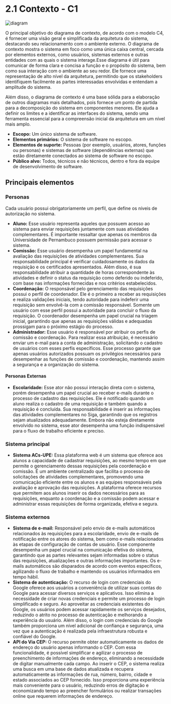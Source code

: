 # 2.1 Contexto - C1

![diagram](https://www.plantuml.com/plantuml/svg/0/ZLRBRjn64BmJu3zqf6jMi0COZcKWy68Zv9B00fJ7qUWbcxk3a3FqF6JfSuGS37z0BhdonrB3rmxfjM49q79dgdkgkgk7UkCyMn-QcdvMVB3SC1NFQKE5qLuUlCcpx_nH6Y7NSY4rx_FC_Qrqou0I5zxOE_zO2_47SQQHFCkpVfN-SA5xiihGPQsqN9NiZbA-ZZclztMG2RQjWmRci_MTQPHptJ_dzumjHNE9vyztjsMZj7BUVc7_nXMcPgjABeKkgsVbZw-UfRpoJ1ilv4rBffhu_MBvCSy8Fs-9-oNHzug9oShxe9pgFaQkXMd8k05OYFMgKWLeE4A13e5joHGQX827DbTJmZ2LgZMWn4ZIiZwoxRDlQ80bfxHGqGZmfI4dWLf6XMka4rrI93-BiEfmz576ecIfc2BPi5B8NjQQ1YIE6dL3US4eyP4fkW1mlkVDWAeL3q4GMamTl48HkqyDbVXglX_ppMSX-6mKoG046nxgU4xWtdWVQrwbXZdfs_R9rueIBTsdcOzhZNRTqxtKVO4n09LOPMFhl5MZm7t02lg9l0OXGDdOJKTetD5O7dkFR-WxfnwWeRMsx5qom5pW_c0flBe7JVmTR8bVzM2-sj6LpHFDO0kQr8gjb8FsoLvkbM-mDctwb9kVLXDxZSlWyNMUdUgw2IrGuq0i8ISFHH1GIJTIv9BqZ4sycQBp32xnh0-uN-uG9Gs_snQGvEXY_4xRdRkWItwvvnUlrhERnYG5kXNRAA3GjRaq90yojhW8FewUeoheGXaD1yMUd3fxwk8mVR7Ew-dZWsXFkrhXGzxT_VRxRSzwNA2uS35TFalIYvY4zGtkczv4KAHg5270-DsJLmNOJnwkkMSSRnmSTpBzlx0gibePaN7VzmQMQOWbkHRFYdcx3VxumwBuiHZ1OnCExqThhUaqdcDq8YX9ygiv64tTVnfYC9t3_i6OsFW-SEtSdj2VYdVIzeJmIF7vhxilCnZXwUstzs99wShOXiSgbTE5X_F4IlTnUTtkRcvNNEQfcUTeORkJd-TN35t3TvndAMuENhR_VFJmwf5DD4AUBTvdcrggRqqpNi537hVYKveF6dccjdshZ35iglLNmjwWYFYtuty0)

O principal objetivo do diagrama de contexto, de acordo com o modelo C4, é fornecer uma visão geral e simplificada da arquitetura do sistema, destacando seu relacionamento com o ambiente externo. O diagrama de contexto mostra o sistema em foco como uma única caixa central, cercada por elementos externos, como usuários, sistemas externos e outras entidades com as quais o sistema interage.Esse diagrama é útil para comunicar de forma clara e concisa a função e o propósito do sistema, bem como sua interação com o ambiente ao seu redor. Ele fornece uma representação de alto nível da arquitetura, permitindo que os stakeholders identifiquem facilmente as partes interessadas envolvidas e entendam a amplitude do sistema.

Além disso, o diagrama de contexto é uma base sólida para a elaboração de outros diagramas mais detalhados, pois fornece um ponto de partida para a decomposição do sistema em componentes menores. Ele ajuda a definir os limites e a identificar as interfaces do sistema, sendo uma ferramenta essencial para a compreensão inicial da arquitetura em um nível mais amplo.

* **Escopo:** Um único sistema de software.
* **Elementos primários:**  O sistema de software no escopo.
* **Elementos de suporte:** Pessoas (por exemplo, usuários, atores, funções ou personas) e sistemas de software (dependências externas) que estão diretamente conectados ao sistema de software no escopo.
* **Público alvo:** Todos, técnicos e não técnicos, dentro e fora da equipe de desenvolvimento de software.

## Principais elementos
### Personas
Cada usuário possui obrigatoriamente um perfil, que define os níveis de autorização no sistema.
* **Aluno:** Esse usuário representa aqueles que possuem acesso ao sistema para enviar requisições juntamente com suas atividades complementares. É importante ressaltar que apenas os membros da Universidade de Pernambuco possuem permissão para acessar o sistema.
* **Comissão:** Esse usuário desempenha um papel fundamental na avaliação das requisições de atividades complementares. Sua responsabilidade principal é verificar cuidadosamente os dados da requisição e os certificados apresentados. Além disso, é sua responsabilidade atribuir a quantidade de horas correspondente às atividades e definir o status da requisição como deferido ou indeferido, com base nas informações fornecidas e nos critérios estabelecidos.
* **Coordenação:** O responsável pelo gerenciamento das requisições possui o perfil de coordenador. Ele é o primeiro a receber as requisições e realiza validações iniciais, tendo autoridade para indeferir uma requisição sem envolvê-la com a comissão responsável. Somente um usuário com esse perfil possui a autoridade para concluir o fluxo da requisição. O coordenador desempenha um papel crucial na triagem inicial, garantindo que apenas as requisições válidas e adequadas prossigam para o próximo estágio do processo.
* **Administrador:** Esse usuário é responsável por atribuir os perfis de comissão e coordenação. Para realizar essa atribuição, é necessário enviar um e-mail para a conta de administração, solicitando o cadastro de usuários com esses perfis específicos. Esse processo garante que apenas usuários autorizados possuam os privilégios necessários para desempenhar as funções de comissão e coordenação, mantendo assim a segurança e a organização do sistema.
#### Personas Externas
* **Escolaridade:** Esse ator não possui interação direta com o sistema, porém desempenha um papel crucial ao receber e-mails durante o processo de cadastro das requisições. Ele é notificado quando um aluno realiza o cadastro de uma requisição e também quando a requisição é concluída. Sua responsabilidade é inserir as informações das atividades complementares no Siga, garantindo que os registros sejam atualizados adequadamente. Embora não esteja diretamente envolvido no sistema, esse ator desempenha uma função indispensável para o fluxo de trabalho eficiente e preciso.

### Sistema principal
* **Sistema ACs-UPE:** Essa plataforma web é um sistema que oferece aos alunos a capacidade de cadastrar requisições, ao mesmo tempo em que permite o gerenciamento dessas requisições pela coordenação e comissão. É um ambiente centralizado que facilita o processo de solicitações de atividades complementares, promovendo uma comunicação eficiente entre os alunos e as equipes responsáveis pela avaliação e aprovação das requisições. A plataforma oferece recursos que permitem aos alunos inserir os dados necessários para as requisições, enquanto a coordenação e a comissão podem acessar e administrar essas requisições de forma organizada, efetiva e segura.

### Sistema externos
* **Sistema de e-mail:** Responsável pelo envio de e-mails automáticos relacionados às requisições para a escolaridade, envio de e-mails de notificação entre os atores do sistema, bem como e-mails relacionados às etapas de configuração de contas de usuário. Esse componente desempenha um papel crucial na comunicação efetiva do sistema, garantindo que as partes relevantes sejam informadas sobre o status das requisições, atualizações e outras informações importantes. Os e-mails automáticos são disparados de acordo com eventos específicos, agilizando o fluxo de trabalho e mantendo os usuários informados em tempo hábil.
* **Sistema de autenticação:** O recurso de login com credenciais do Google oferece aos usuários a conveniência de utilizar suas contas do Google para acessar diversos serviços e aplicativos. Isso elimina a necessidade de criar novas credenciais e permite um processo de login simplificado e seguro. Ao aproveitar as credenciais existentes do Google, os usuários podem acessar rapidamente os serviços desejados, reduzindo o atrito no processo de autenticação e melhorando a experiência do usuário. Além disso, o login com credenciais do Google também proporciona um nível adicional de confiança e segurança, uma vez que a autenticação é realizada pela infraestrutura robusta e confiável do Google.
* **API do Via CEP:** O recurso permite obter automaticamente os dados de endereço do usuário apenas informando o CEP. Com essa funcionalidade, é possível simplificar e agilizar o processo de preenchimento de informações de endereço, eliminando a necessidade de digitar manualmente cada campo. Ao inserir o CEP, o sistema realiza uma busca em uma base de dados atualizada e recupera automaticamente as informações de rua, número, bairro, cidade e estado associados ao CEP fornecido. Isso proporciona uma experiência mais conveniente para o usuário, reduzindo erros de digitação e economizando tempo ao preencher formulários ou realizar transações online que requerem informações de endereço.